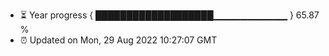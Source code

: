 - ⏳ Year progress { ███████████████████▁▁▁▁▁▁▁▁▁▁▁ } 65.87 %
- ⏰ Updated on Mon, 29 Aug 2022 10:27:07 GMT

